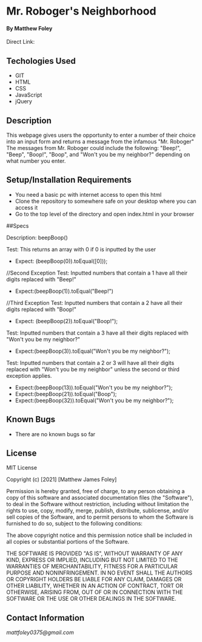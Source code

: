 # Mr. Roboger's Neighborhood

#### By Matthew Foley

Direct Link: 

## Techologies Used

* GIT
* HTML
* CSS
* JavaScript
* jQuery

## Description

This webpage gives users the opportunity to enter a number of their choice into an input form and returns a message from the infamous "Mr. Roboger"
The messages from Mr. Roboger could include the following: "Beep!", "Beep", "Boop!", "Boop", and "Won't you be my neighbor?" depending on what number you enter. 

## Setup/Installation Requirements

* You need a basic pc with internet access to open this html
* Clone the repository to somewhere safe on your desktop where you can access it
* Go to the top level of the directory and open index.html in your browser

##Specs

Description: beepBoop()

Test: This returns an array with 0 if 0 is inputted by the user
* Expect: (beepBoop(0)).toEqual([0]));

//Second Exception
Test: Inputted numbers that contain a 1 have all their digits replaced with "Beep!"
* Expect:(beepBoop(1)).toEqual("Beep!")

//Third Exception
Test: Inputted numbers that contain a 2 have all their digits replaced with "Boop!"
* Expect: (beepBoop(2)).toEqual("Boop!");

Test: Inputted numbers that contain a 3 have all their digits replaced with "Won't you be my neighbor?"
* Expect:(beepBoop(3)).toEqual("Won't you be my neighbor?");

Test: Inputted numbers that contain a 2 or 3 will have all their digits replaced with "Won't you be my neighbor" unless the second or third exception applies.
* Expect:(beepBoop(13)).toEqual("Won't you be my neighbor?");
* Expect:(beepBoop(21)).toEqual("Boop");
* Expect:(beepBoop(32)).toEqual("Won't you be my neighbor?");  

## Known Bugs

* There are no known bugs so far

## License
MIT License

Copyright (c) [2021] [Matthew James Foley]

Permission is hereby granted, free of charge, to any person obtaining a copy
of this software and associated documentation files (the "Software"), to deal
in the Software without restriction, including without limitation the rights
to use, copy, modify, merge, publish, distribute, sublicense, and/or sell
copies of the Software, and to permit persons to whom the Software is
furnished to do so, subject to the following conditions:

The above copyright notice and this permission notice shall be included in all
copies or substantial portions of the Software.

THE SOFTWARE IS PROVIDED "AS IS", WITHOUT WARRANTY OF ANY KIND, EXPRESS OR
IMPLIED, INCLUDING BUT NOT LIMITED TO THE WARRANTIES OF MERCHANTABILITY,
FITNESS FOR A PARTICULAR PURPOSE AND NONINFRINGEMENT. IN NO EVENT SHALL THE
AUTHORS OR COPYRIGHT HOLDERS BE LIABLE FOR ANY CLAIM, DAMAGES OR OTHER
LIABILITY, WHETHER IN AN ACTION OF CONTRACT, TORT OR OTHERWISE, ARISING FROM,
OUT OF OR IN CONNECTION WITH THE SOFTWARE OR THE USE OR OTHER DEALINGS IN THE
SOFTWARE.

## Contact Information

_mattfoley0375@gmail.com_

